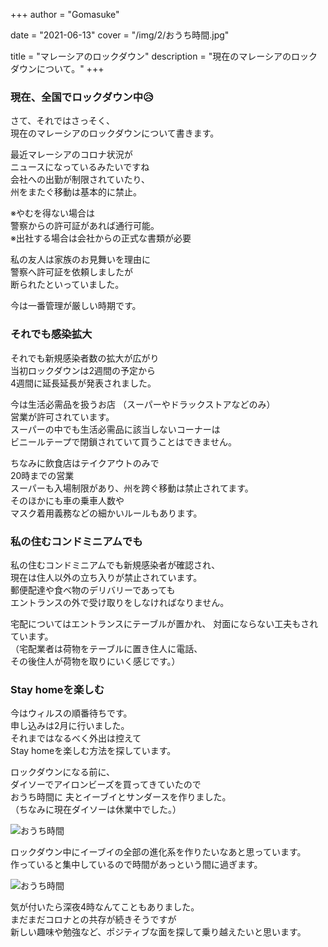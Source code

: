 +++
author = "Gomasuke"

date = "2021-06-13"
cover = "/img/2/おうち時間.jpg"

title = "マレーシアのロックダウン"
description = "現在のマレーシアのロックダウンについて。"
+++

### 現在、全国でロックダウン中😥

さて、それではさっそく、  
現在のマレーシアのロックダウンについて書きます。

最近マレーシアのコロナ状況が  
ニュースになっているみたいですね  
会社への出勤が制限されていたり、  
州をまたぐ移動は基本的に禁止。  
  
※やむを得ない場合は  
警察からの許可証があれば通行可能。  
※出社する場合は会社からの正式な書類が必要  
  
私の友人は家族のお見舞いを理由に  
警察へ許可証を依頼しましたが  
断られたといっていました。  

今は一番管理が厳しい時期です。  

### それでも感染拡大
それでも新規感染者数の拡大が広がり  
当初ロックダウンは2週間の予定から  
4週間に延長延長が発表されました。

今は生活必需品を扱うお店
（スーパーやドラックストアなどのみ）  
営業が許可されています。  
スーパーの中でも生活必需品に該当しないコーナーは  
ビニールテープで閉鎖されていて買うことはできません。  

ちなみに飲食店はテイクアウトのみで  
20時までの営業  
スーパーも入場制限があり、州を跨ぐ移動は禁止されてます。  
そのほかにも車の乗車人数や  
マスク着用義務などの細かいルールもあります。  

### 私の住むコンドミニアムでも
私の住むコンドミニアムでも新規感染者が確認され、  
現在は住人以外の立ち入りが禁止されています。  
郵便配達や食べ物のデリバリーであっても  
エントランスの外で受け取りをしなければなりません。  

宅配についてはエントランスにテーブルが置かれ、
対面にならない工夫もされています。  
（宅配業者は荷物をテーブルに置き住人に電話、  
その後住人が荷物を取りにいく感じです。）

### Stay homeを楽しむ
今はウィルスの順番待ちです。  
申し込みは2月に行いました。  
それまではなるべく外出は控えて  
Stay homeを楽しむ方法を探しています。  

ロックダウンになる前に、  
ダイソーでアイロンビーズを買ってきていたので  
おうち時間に 夫とイーブイとサンダースを作りました。  
（ちなみに現在ダイソーは休業中でした。）  

![おうち時間](/img/2/おうち時間.jpg)

ロックダウン中にイーブイの全部の進化系を作りたいなあと思っています。  
作っていると集中しているので時間があっという間に過ぎます。  

![おうち時間](/img/2/おうち時間2.jpg)

気が付いたら深夜4時なんてこともありました。  
まだまだコロナとの共存が続きそうですが  
新しい趣味や勉強など、ポジティブな面を探して乗り越えたいと思います。  